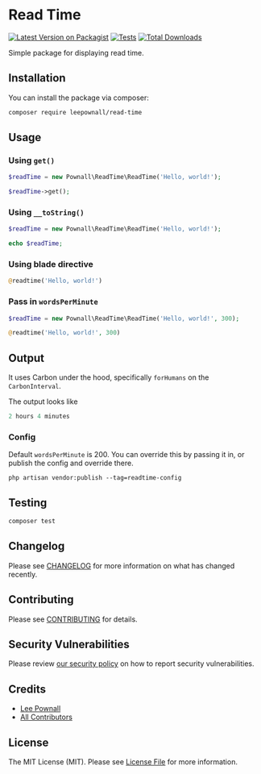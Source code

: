 # Read Time

[![Latest Version on Packagist](https://img.shields.io/packagist/v/pownall/read-time.svg?style=flat-square)](https://packagist.org/packages/pownall/read-time)
[![Tests](https://github.com/leepownall/read-time/actions/workflows/run-tests.yml/badge.svg?branch=main&style=flat-square)](https://github.com/leepownall/read-time/actions/workflows/run-tests.yml)
[![Total Downloads](https://img.shields.io/packagist/dt/pownall/read-time.svg?style=flat-square)](https://packagist.org/packages/pownall/read-time)

Simple package for displaying read time.

## Installation

You can install the package via composer:

```bash
composer require leepownall/read-time
```

## Usage

### Using `get()`

```php
$readTime = new Pownall\ReadTime\ReadTime('Hello, world!');

$readTime->get();
```

### Using `__toString()`

```php
$readTime = new Pownall\ReadTime\ReadTime('Hello, world!');

echo $readTime;
```

### Using blade directive

```php
@readtime('Hello, world!')
```

### Pass in `wordsPerMinute`

```php
$readTime = new Pownall\ReadTime\ReadTime('Hello, world!', 300);
```

```php
@readtime('Hello, world!', 300)
```

## Output

It uses Carbon under the hood, specifically `forHumans` on the `CarbonInterval`.

The output looks like

```php
2 hours 4 minutes
```

### Config

Default `wordsPerMinute` is 200. You can override this by passing it in, or publish the config and override there.

`php artisan vendor:publish --tag=readtime-config`

## Testing

```bash
composer test
```

## Changelog

Please see [CHANGELOG](CHANGELOG.md) for more information on what has changed recently.

## Contributing

Please see [CONTRIBUTING](https://github.com/spatie/.github/blob/main/CONTRIBUTING.md) for details.

## Security Vulnerabilities

Please review [our security policy](../../security/policy) on how to report security vulnerabilities.

## Credits

- [Lee Pownall](https://github.com/leepownall)
- [All Contributors](../../contributors)

## License

The MIT License (MIT). Please see [License File](LICENSE.md) for more information.
